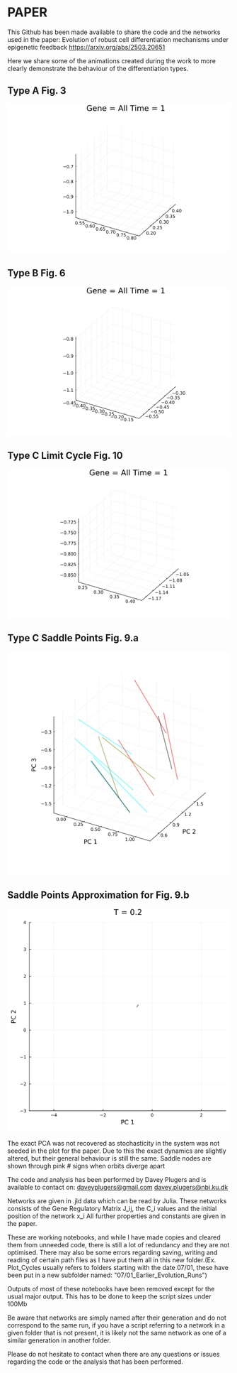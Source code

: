# PAPER

This Github has been made available to share the code and the networks used in the paper: Evolution of robust cell differentiation mechanisms under epigenetic feedback
https://arxiv.org/abs/2503.20651

Here we share some of the animations created during the work to more clearly demonstrate the behaviour of the differentiation types.

## Type A Fig. 3
![TypeA_AllCellsOrbit](Selected_Animations/TypeA_AllCellsOrbit.gif)

## Type B Fig. 6
![TypeB_AllCellsOrbit](Selected_Animations/TypeB_AllCellsOrbit.gif)

## Type C Limit Cycle Fig. 10
![TypeC_QuenchedLimitCycleAllCellsOrbit](Selected_Animations/TypeC_QuenchedLimitCycleAllCellsOrbit.gif)

## Type C Saddle Points Fig. 9.a
![SaddleLikeShowcase_Lines](Selected_Animations/SaddleLikeShowcase_Lines.gif)

## Saddle Points Approximation for Fig. 9.b
![2DSaddleShowcase](Selected_Animations/2DSaddleShowcase.gif)

The exact PCA was not recovered as stochasticity in the system was not seeded in the plot for the paper. Due to this the exact dynamics are slightly altered, but their general behaviour is still the same. Saddle nodes are shown through pink # signs when orbits diverge apart


The code and analysis has been performed by Davey Plugers and is available to contact on:
daveyplugers@gmail.com
davey.plugers@nbi.ku.dk

Networks are given in .jld data which can be read by Julia. These networks consists of the Gene Regulatory Matrix J_ij, the C_i values and the initial position of the network x_i
All further properties and constants are given in the paper.

These are working notebooks, and while I have made copies and cleared them from unneeded code, there is still a lot of redundancy and they are not optimised. There may also be some errors regarding saving, writing and reading of certain path files as I have put them all in this new folder.(Ex. Plot_Cycles usually refers to folders starting with the date 07/01, these have been put in a new subfolder named: "07/01_Earlier_Evolution_Runs")

Outputs of most of these notebooks have been removed except for the usual major output. This has to be done to keep the script sizes under 100Mb

Be aware that networks are simply named after their generation and do not correspond to the same run, if you have a script referring to a network in a given folder that is not present, it is likely not the same network as one of a similar generation in another folder.


Please do not hesitate to contact when there are any questions or issues regarding the code or the analysis that has been performed.